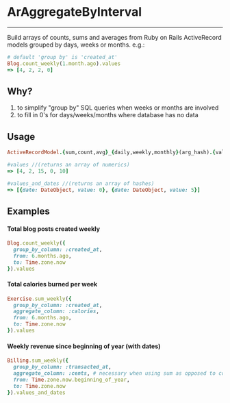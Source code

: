 # ArAggregateByInterval
---
Build arrays of counts, sums and averages from Ruby on Rails ActiveRecord models grouped by days, weeks or months. e.g.:
```ruby
# default 'group by' is 'created_at'
Blog.count_weekly(1.month.ago).values
=> [4, 2, 2, 0]
```

## Why?
1. to simplify "group by" SQL queries when weeks or months are involved
2. to fill in 0's for days/weeks/months where database has no data

## Usage
```ruby
ActiveRecordModel.{sum,count,avg}_{daily,weekly,monthly}(arg_hash).{values,values_and_dates}
```

```ruby
#values //(returns an array of numerics)
=> [4, 2, 15, 0, 10]
```
```ruby
#values_and_dates //(returns an array of hashes)
=> [{date: DateObject, value: 0}, {date: DateObject, value: 5}]
```
## Examples
#### Total blog posts created weekly
```ruby
Blog.count_weekly({
  group_by_column: :created_at,
  from: 6.months.ago,
  to: Time.zone.now
}).values
```

#### Total calories burned per week
```ruby
Exercise.sum_weekly({
  group_by_column: :created_at,
  aggregate_column: :calories,
  from: 6.months.ago,
  to: Time.zone.now
}).values
```

#### Weekly revenue since beginning of year (with dates)
```ruby
Billing.sum_weekly({
  group_by_column: :transacted_at,
  aggregate_column: :cents, # necessary when using sum as opposed to count
  from: Time.zone.now.beginning_of_year,
  to: Time.zone.now
}).values_and_dates
```